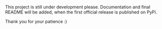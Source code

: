 This project is still under development please. Documentation 
and final README will be added, when the first official 
release is published on PyPi.

Thank you for your patience :) 